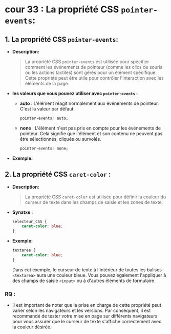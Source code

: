 # cour 33 : **La propriété CSS `pointer-events`:**

## 1. **La propriété CSS `pointer-events`:**

- **Description:**

    >La propriété CSS `pointer-events` est utilisée pour spécifier comment les événements de pointeur (comme les clics de souris ou les actions tactiles) sont gérés pour un élément spécifique. Cette propriété peut être utile pour contrôler l'interaction avec les éléments de la page.

-  **les valeurs que vous pouvez utiliser avec `pointer-events` :**

    - **auto** : L'élément réagit normalement aux événements de pointeur. C'est la valeur par défaut.
        
        ```css
        pointer-events: auto;
        ```

    - **none** : L'élément n'est pas pris en compte pour les événements de pointeur. Cela signifie que l'élément et son contenu ne peuvent pas être sélectionnés, cliqués ou survolés.
        
        ```css
        pointer-events: none;
        ```

- **Exemple:**


## 2. **La propriété CSS `caret-color` :**

- **Description:**

    >La propriété CSS `caret-color` est utilisée pour définir la couleur du curseur de texte dans les champs de saisie et les zones de texte. 


- **Synatxe :** 

    ```css
    selecteur_CSS {
        caret-color: blue;
    }
    ```

- **Exemple:**


    ```css
    textarea {
        caret-color: blue;
    }
    ```

    Dans cet exemple, le curseur de texte à l'intérieur de toutes les balises `<textarea>` aura une couleur bleue. Vous pouvez également l'appliquer à des champs de saisie `<input>` ou à d'autres éléments de formulaire.


### RQ : 

- Il est important de noter que la prise en charge de cette propriété peut varier selon les navigateurs et les versions. Par conséquent, il est recommandé de tester votre mise en page sur différents navigateurs pour vous assurer que le curseur de texte s'affiche correctement avec la couleur désirée.